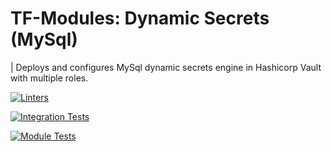 <!-- BEGIN_TF_DOCS -->
# TF-Modules: Dynamic Secrets (MySql)

| Deploys and configures MySql dynamic secrets engine in Hashicorp Vault with multiple roles.


[![Linters](https://github.com/tf-vault-modules/terraform-vault-dynamic-secrets-mysql/actions/workflows/linters.yaml/badge.svg)](https://github.com/tf-vault-modules/terraform-vault-dynamic-secrets-mysql/actions/workflows/linters.yaml)

[![Integration Tests](https://github.com/tf-vault-modules/terraform-vault-dynamic-secrets-mysql/actions/workflows/integration.yaml/badge.svg)](https://github.com/tf-vault-modules/terraform-vault-dynamic-secrets-mysql/actions/workflows/integration.yaml)

[![Module Tests](https://github.com/tf-vault-modules/terraform-vault-dynamic-secrets-mysql/actions/workflows/test.yaml/badge.svg)](https://github.com/tf-vault-modules/terraform-vault-dynamic-secrets-mysql/actions/workflows/test.yaml)
